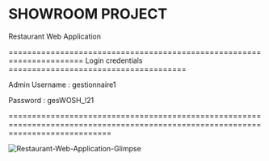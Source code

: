 # SHOWROOM PROJECT
 Restaurant Web Application
 
 ======================================================================  Login credentials   ======================================
 
 Admin Username : gestionnaire1
 
 Password : gesWOSH_!21
 
 ==================================================================================================================================
 
![Restaurant-Web-Application-Glimpse](https://user-images.githubusercontent.com/43496871/119256033-eda31380-bbbe-11eb-93fb-5f897aeb6f8d.JPG)

 
 

